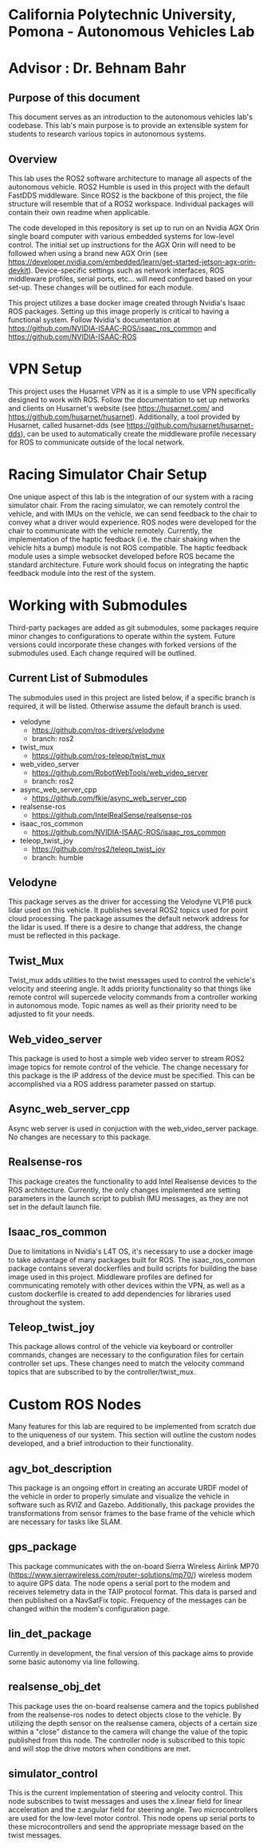 # California Polytechnic University, Pomona - Autonomous Vehicles Lab
# Advisor : Dr. Behnam Bahr

## Purpose of this document
This document serves as an introduction to the autonomous vehicles lab's codebase. This lab's main purpose is to provide an extensible system for students to research various topics in autonomous systems.

## Overview
This lab uses the ROS2 software architecture to manage all aspects of the autonomous vehicle. ROS2 Humble is used in this project with the default FastDDS middleware. Since ROS2 is the backbone of this project, the file structure will resemble that of a ROS2 workspace. Individual packages will contain their own readme when applicable.

The code developed in this repository is set up to run on an Nvidia AGX Orin single board computer with various embedded systems for low-level control. The initial set up instructions for the AGX Orin will need to be followed when using a brand new AGX Orin (see https://developer.nvidia.com/embedded/learn/get-started-jetson-agx-orin-devkit). Device-specific settings such as network interfaces, ROS middleware profiles, serial ports, etc... will need configured based on your set-up. These changes will be outlined for each module.

This project utilizes a base docker image created through Nvidia's Isaac ROS packages. Setting up this image properly is critical to having a functional system. Follow Nvidia's documentation at https://github.com/NVIDIA-ISAAC-ROS/isaac_ros_common and https://github.com/NVIDIA-ISAAC-ROS

# VPN Setup
This project uses the Husarnet VPN as it is a simple to use VPN specifically designed to work with ROS. Follow the documentation to set up networks and clients on Husarnet's website (see https://husarnet.com/ and https://github.com/husarnet/husarnet). Additionally, a tool provided by Husarnet, called husarnet-dds (see https://github.com/husarnet/husarnet-dds), can be used to automatically create the middleware profile necessary for ROS to communicate outside of the local network.

# Racing Simulator Chair Setup
One unique aspect of this lab is the integration of our system with a racing simulator chair. From the racing simulator, we can remotely control the vehicle, and with IMUs on the vehicle, we can send feedback to the chair to convey what a driver would experience. ROS nodes were developed for the chair to communicate with the vehicle remotely. Currently, the implementation of the haptic feedback (i.e. the chair shaking when the vehicle hits a bump) module is not ROS compatible. The haptic feedback module uses a simple websocket developed before ROS became the standard architecture. Future work should focus on integrating the haptic feedback module into the rest of the system. 

# Working with Submodules
Third-party packages are added as git submodules, some packages require minor changes to configurations to operate within the system. Future versions could incorporate these changes with forked versions of the submodules used. Each change required will be outlined.

## Current List of Submodules
The submodules used in this project are listed below, if a specific branch is required, it will be listed. Otherwise assume the default branch is used.

- velodyne
	- https://github.com/ros-drivers/velodyne
	- branch: ros2
- twist_mux
	- https://github.com/ros-teleop/twist_mux
- web_video_server
	- https://github.com/RobotWebTools/web_video_server
	- branch: ros2
- async_web_server_cpp
	- https://github.com/fkie/async_web_server_cpp
- realsense-ros
	- https://github.com/IntelRealSense/realsense-ros
- isaac_ros_common
	- https://github.com/NVIDIA-ISAAC-ROS/isaac_ros_common
- teleop_twist_joy
	- https://github.com/ros2/teleop_twist_joy
	- branch: humble

## Velodyne
This package serves as the driver for accessing the Velodyne VLP16 puck lidar used on this vehicle. It publishes several ROS2 topics used for point cloud processing. The package assumes the default network address for the lidar is used. If there is a desire to change that address, the change must be reflected in this package.

## Twist_Mux
Twist_mux adds utilities to the twist messages used to control the vehicle's velocity and steering angle. It adds priority functionality so that things like remote control will supercede velocity commands from a controller working in autonomous mode. Topic names as well as their priority need to be adjusted to fit your needs.

## Web_video_server
This package is used to host a simple web video server to stream ROS2 image topics for remote control of the vehicle. The change necessary for this package is the IP address of the device must be specified. This can be accomplished via a ROS address parameter passed on startup.

## Async_web_server_cpp
Async web server is used in conjuction with the web_video_server package. No changes are necessary to this package.

## Realsense-ros
This package creates the functionality to add Intel Realsense devices to the ROS architecture. Currently, the only changes implemented are setting parameters in the launch script to publish IMU messages, as they are not set in the default launch file.

## Isaac_ros_common
Due to limitations in Nvidia's L4T OS, it's necessary to use a docker image to take advantage of many packages built for ROS. The isaac_ros_common package contains several dockerfiles and build scripts for building the base image used in this project. Middleware profiles are defined for communicating remotely with other devices within the VPN, as well as a custom dockerfile is created to add dependencies for libraries used throughout the system.

## Teleop_twist_joy
This package allows control of the vehicle via keyboard or controller commands, changes are necessary to the configuration files for certain controller set ups. These changes need to match the velocity command topics that are subscribed to by the controller/twist_mux.

# Custom ROS Nodes
Many features for this lab are required to be implemented from scratch due to the uniqueness of our system. This section will outline the custom nodes developed, and a brief introduction to their functionality.

## agv_bot_description
This package is an ongoing effort in creating an accurate URDF model of the vehicle in order to properly simulate and visualize the vehicle in software such as RVIZ and Gazebo. Additionally, this package provides the transformations from sensor frames to the base frame of the vehicle which are necessary for tasks like SLAM.

## gps_package
This package communicates with the on-board Sierra Wireless Airlink MP70 (https://www.sierrawireless.com/router-solutions/mp70/) wireless modem to aquire GPS data. The node opens a serial port to the modem and receives telemetry data in the TAIP protocol format. This data is parsed and then published on a NavSatFix topic. Frequency of the messages can be changed within the modem's configuration page.

## lin_det_package
Currently in development, the final version of this package aims to provide some basic autonomy via line following.

## realsense_obj_det
This package uses the on-board realsense camera and the topics published from the realsense-ros nodes to detect objects close to the vehicle. By utilizing the depth sensor on the realsense camera, objects of a certain size within a "close" distance to the camera will change the value of the topic published from this node. The controller node is subscribed to this topic and will stop the drive motors when conditions are met.

## simulator_control
This is the current implementation of steering and velocity control. This node subscribes to twist messages and uses the x.linear field for linear acceleration and the z.angular field for steering angle. Two microcontrollers are used for the low-level motor control. This node opens up serial ports to these microcontrollers and send the appropriate message based on the twist messages.